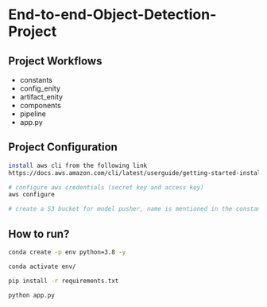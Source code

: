 # End-to-end-Object-Detection-Project


## Project Workflows

- constants
- config_enity
- artifact_enity
- components
- pipeline
- app.py


## Project Configuration

```bash
install aws cli from the following link
https://docs.aws.amazon.com/cli/latest/userguide/getting-started-install.html
```
```bash
# configure aws credentials (secret key and access key)
aws configure
```
```bash
# create a S3 bucket for model pusher, name is mentioned in the constant
```
## How to run?

```bash
conda create -p env python=3.8 -y
```
```bash
conda activate env/
```
```bash
pip install -r requirements.txt
```

```bash
python app.py 
```